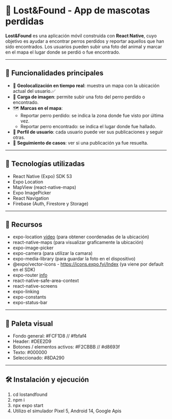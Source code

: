 # 🐾 Lost&Found - App de mascotas perdidas

**Lost&Found** es una aplicación móvil construida con **React Native**, cuyo objetivo es ayudar a encontrar perros perdidos y reportar aquellos que han sido encontrados. Los usuarios pueden subir una foto del animal y marcar en el mapa el lugar donde se perdió o fue encontrado.

---

## 🚀 Funcionalidades principales

- 📍 **Geolocalización en tiempo real**: muestra un mapa con la ubicación actual del usuario.✅
- 📸 **Carga de imagen**: permite subir una foto del perro perdido o encontrado.
- 🗺️ **Marcas en el mapa**:
  - Reportar perro perdido: se indica la zona donde fue visto por última vez.
  - Reportar perro encontrado: se indica el lugar donde fue hallado.
- 👥 **Perfil de usuario**: cada usuario puede ver sus publicaciones y seguir otras.
- 🐶 **Seguimiento de casos**: ver si una publicación ya fue resuelta.

---

## 📱 Tecnologías utilizadas

- React Native (Expo) SDK 53
- Expo Location
- MapView (react-native-maps)
- Expo ImagePicker
- React Navigation
- Firebase (Auth, Firestore y Storage)

---

## 📱 Recursos

- expo-location [video](https://www.youtube.com/watch?v=ltHbdeJg9eA) (para obtener coordenadas de la ubicación)
- react-native-maps (para visualizar graficamente la ubicación)
- expo-image-picker
- expo-camera (para utilizar la camara)
- expo-media-library (para guardar la foto en el dispositivo)
- @expo/vector-icons - https://icons.expo.fyi/Index (ya viene por default en el SDK)
- expo-router [info](https://medium.com/@abdulaleemzafar515/the-benefits-of-using-expo-router-over-react-navigation-172f21772152)
- react-native-safe-area-context
- react-native-screens
- expo-linking
- expo-constants
- expo-status-bar

---

## 🎨 Paleta visual 
- Fondo general: #FCF1D8 // #fbfaf4
- Header: #DEE2D9
- Botones / elementos activos: #F2CBBB // #d8693f
- Texto: #000000 
- Seleccionado: #8DA290

---

## 🛠️ Instalación y ejecución

1. cd lostandfound
2. npm i
3. npx expo start
4. Utilizo el simulador Pixel 5, Android 14, Google Apis
